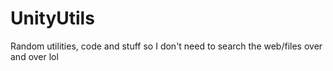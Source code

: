 # UnityUtils
Random utilities, code and stuff so I don't need to search the web/files over and over lol
